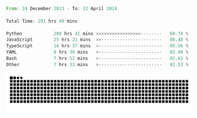 <!--START_SECTION:waka-->

```rust
From: 24 December 2023 - To: 12 April 2024

Total Time: 291 hrs 40 mins

Python            208 hrs 41 mins >>>>>>>>>>>>>>>>>--------   69.74 %
JavaScript        25 hrs 22 mins  >>-----------------------   08.48 %
TypeScript        16 hrs 37 mins  >------------------------   05.56 %
YAML              8 hrs 39 mins   >------------------------   02.90 %
Bash              7 hrs 52 mins   >------------------------   02.63 %
Other             7 hrs 33 mins   >------------------------   02.53 %
```

<!--END_SECTION:waka-->


<picture>
  <source media="(prefers-color-scheme: dark)" srcset="https://raw.githubusercontent.com/jeerawut97/jeerawut97/output/github-contribution-grid-snake.svg">
  <img alt="github contribution grid snake animation" src="https://raw.githubusercontent.com/jeerawut97/jeerawut97/output/github-contribution-grid-snake.svg">
</picture>
